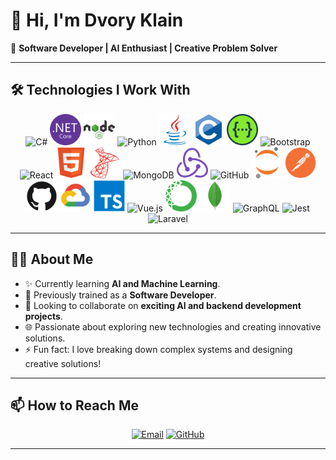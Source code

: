# 👋 Hi, I'm **Dvory Klain**  
🌟 **Software Developer | AI Enthusiast | Creative Problem Solver**  

---

## 🛠️ Technologies I Work With  

<p align="center">
  <img src="https://camo.githubusercontent.com/65598dcd8613baf19c902a37fb42c6f41af5787a9e3cb6a1a8278b6f012360d6/68747470733a2f2f74656368737461636b2d67656e657261746f722e76657263656c2e6170702f6373686172702d69636f6e2e737667" alt="C#" width="50" height="50" />
  <img src="https://raw.githubusercontent.com/devicons/devicon/master/icons/dotnetcore/dotnetcore-original.svg" alt=".NET Core" width="50" height="50" />
  <img src="https://raw.githubusercontent.com/devicons/devicon/master/icons/nodejs/nodejs-original-wordmark.svg" alt="Node.js" width="50" height="50" />
  <img src="https://camo.githubusercontent.com/740b035ed7f2f9a189b337373e57b98f8c3d61d2fbbb7d7872a6563646a20abc/68747470733a2f2f74656368737461636b2d67656e657261746f722e76657263656c2e6170702f707974686f6e2d69636f6e2e737667" alt="Python" width="50" height="50" />
  <img src="https://raw.githubusercontent.com/devicons/devicon/master/icons/java/java-original.svg" alt="Java" width="50" height="50" />
  <img src="https://raw.githubusercontent.com/devicons/devicon/master/icons/c/c-original.svg" alt="HTML5" width="50" height="50" />
  <img src="https://raw.githubusercontent.com/devicons/devicon/master/icons/swagger/swagger-original.svg" alt="SCSS" width="50" height="50" />
  <img src="https://camo.githubusercontent.com/0fcf9befefc83e207ed36bdeb3ac4f6c99132571ddb0f44e7a6ac872b0723352/68747470733a2f2f74656368737461636b2d67656e657261746f722e76657263656c2e6170702f72656163742d69636f6e2e737667" alt="Bootstrap" width="50" height="50" />
  <img src="https://camo.githubusercontent.com/0b30142ac39cdd39575e2e189b6523f1f6fee225a5225d06e0cba4511adf22db/68747470733a2f2f676574626f6f7473747261702e636f6d2f646f63732f352e312f6173736574732f6272616e642f626f6f7473747261702d6c6f676f2e737667" alt="React" width="50" height="50" />
  <img src="https://raw.githubusercontent.com/devicons/devicon/master/icons/html5/html5-original.svg" alt=".NET" width="50" height="50" />
  <img src="https://raw.githubusercontent.com/devicons/devicon/master/icons/microsoftsqlserver/microsoftsqlserver-plain.svg" alt="Docker" width="50" height="50" />
  <img src="https://camo.githubusercontent.com/5d9a8b3aaadd99a6f9e997446bd9c553e131cc3e2fd2585ea0f38a452661521e/68747470733a2f2f74656368737461636b2d67656e657261746f722e76657263656c2e6170702f646f636b65722d69636f6e2e737667" alt="MongoDB" width="50" height="50" />
  <img src="https://raw.githubusercontent.com/devicons/devicon/master/icons/redux/redux-original.svg" alt="Google Cloud" width="50" height="50" />
  <img src="https://camo.githubusercontent.com/3ebcfced2ff64f782087eb5b242c44db6acbd5989c635d12664a7300c5676dfd/68747470733a2f2f736b696c6c69636f6e732e6465762f69636f6e733f693d646f746e6574" alt="GitHub" width="50" height="50" />
  <img src="https://raw.githubusercontent.com/devicons/devicon/master/icons/jupyter/jupyter-original.svg" alt="Ansible" width="50" height="50" />
  <img src="https://raw.githubusercontent.com/devicons/devicon/master/icons/postman/postman-original.svg" alt="Jupyter" width="50" height="50" />
  <img src="https://raw.githubusercontent.com/devicons/devicon/master/icons/github/github-original.svg" alt="Anaconda" width="50" height="50" />
  <img src="https://raw.githubusercontent.com/devicons/devicon/master/icons/googlecloud/googlecloud-original.svg" alt="TypeScript" width="50" height="50" />
  <img src="https://raw.githubusercontent.com/devicons/devicon/master/icons/typescript/typescript-original.svg" alt="Material UI" width="50" height="50" />
  <img src="https://camo.githubusercontent.com/9f44b299b7e1173e15c41a2bb04863ca5e78c81ab947283d3b6f6475871b8f60/68747470733a2f2f74656368737461636b2d67656e657261746f722e76657263656c2e6170702f6a732d69636f6e2e737667" alt="Vue.js" width="50" height="50" />
  <img src="https://raw.githubusercontent.com/devicons/devicon/master/icons/anaconda/anaconda-original.svg" alt="Angular" width="50" height="50" />
  <img src="https://raw.githubusercontent.com/devicons/devicon/master/icons/mongodb/mongodb-original.svg" alt="Figma" width="50" height="50" />
  <img src="https://camo.githubusercontent.com/1c703d9b2924c9b1f8d0d36c06957f1b83bea63ca20d20dd3e7be8cb0c939915/68747470733a2f2f6d75692e636f6d2f7374617469632f6c6f676f2e706e67" alt="GraphQL" width="50" height="50" />
  <img src="https://camo.githubusercontent.com/de09bba464602abc95ce76dd3b5ec1e16fe96c1d7ef69bdc31e177006a40f2e1/68747470733a2f2f74656368737461636b2d67656e657261746f722e76657263656c2e6170702f6370702d69636f6e2e737667" alt="Jest" width="50" height="50" />
  <img src="https://camo.githubusercontent.com/3ed284d0ecd9fcccabf0711e2cad6bbec412e417bcfb1da25502a1ed9adbaf78/68747470733a2f2f74656368737461636b2d67656e657261746f722e76657263656c2e6170702f6d7973716c2d69636f6e2e737667" alt="Laravel" width="50" height="50" />
</p>

---

## 👩‍💻 About Me  
- ✨ Currently learning **AI and Machine Learning**.  
- 🌱 Previously trained as a **Software Developer**.  
- 🤝 Looking to collaborate on **exciting AI and backend development projects**.  
- 🌐 Passionate about exploring new technologies and creating innovative solutions.  
- ⚡ Fun fact: I love breaking down complex systems and designing creative solutions!  

---

## 📫 How to Reach Me  
<p align="center">
  <a href="mailto:H0583284614@gmail.com"><img src="https://img.icons8.com/color/48/000000/gmail--v1.png" alt="Email" /></a>
  <a href="https://github.com/DvoryKl"><img src="https://img.icons8.com/ios-glyphs/48/000000/github.png" alt="GitHub" /></a>
</p>

---
